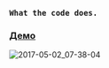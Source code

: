 ### ```What the code does.```
### [Демо](http://test.s-kobets.com/redux-counter/)

![2017-05-02_07-38-04](https://cloud.githubusercontent.com/assets/13196034/26666066/78ab1366-46a6-11e7-8c9e-ddb24075e8c0.png)
